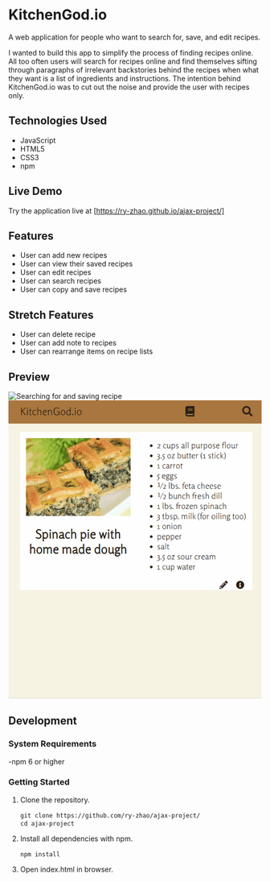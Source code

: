 # KitchenGod.io

A web application for people who want to search for, save, and edit recipes.

I wanted to build this app to simplify the process of finding recipes online.
All too often users will search for recipes online and find themselves sifting
through paragraphs of irrelevant backstories behind the recipes when what they want
is a list of ingredients and instructions. The intention behind KitchenGod.io was
to cut out the noise and provide the user with recipes only.

## Technologies Used

- JavaScript
- HTML5
- CSS3
- npm

## Live Demo

Try the application live at [https://ry-zhao.github.io/ajax-project/]

## Features

- User can add new recipes
- User can view their saved recipes
- User can edit recipes
- User can search recipes
- User can copy and save recipes

## Stretch Features

- User can delete recipe
- User can add note to recipes
- User can rearrange items on recipe lists

## Preview

![Searching for and saving recipe](demo/kg-demo.gif)
![Editing saved recipe](demo/kg-demo-2.gif)

## Development

### System Requirements

-npm 6 or higher

### Getting Started

1. Clone the repository.

    ```shell
    git clone https://github.com/ry-zhao/ajax-project/
    cd ajax-project
    ```

2. Install all dependencies with npm.

    ```shell
    npm install
    ```

3. Open index.html in browser.
